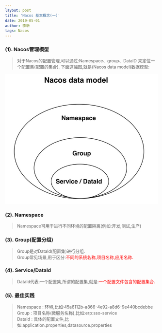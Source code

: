 ```yaml
---
layout: post
title: 'Nacos 基本概念(一)'
date: 2019-05-01
author: 李新
tags: Nacos
---
```


### (1). Nacos管理模型
> 对于Nacos的配置管理,可以通过:Namespace、group、DataID 来定位一个配置集(配置的集合). 
> 下面这幅图,就是(Nacos data model)数据模型:

!["Nacos架构模型"](/assets/nacos/imgs/nacos-data-model.jpeg)


### (2). Namespace
> Namespace可用于进行不同环境的配置隔离(例如:开发,测试,生产)

### (3). Group(配置分组)
> Group是对DataId(配置集)进行分组.  
> Group常见场景,用于区分:<font color='red'>不同的系统名称,项目名称,应用名称.</font>    

### (4). Service/DataId
> DataId代表:一个配置集,所谓的配置集,就是:<font color='red'>一个配置文件包含的配置集合.</font>   

### (5). 最佳实践
> Namespace  : 环境,比如:45a6112b-a866-4e92-a8d6-9e440bcdebbe   
> Group      : 项目名称(微服务名称),比如:erp:sso-service     
> DataId     : 具体的配置文件,比如:application.properties,datasource.properties      